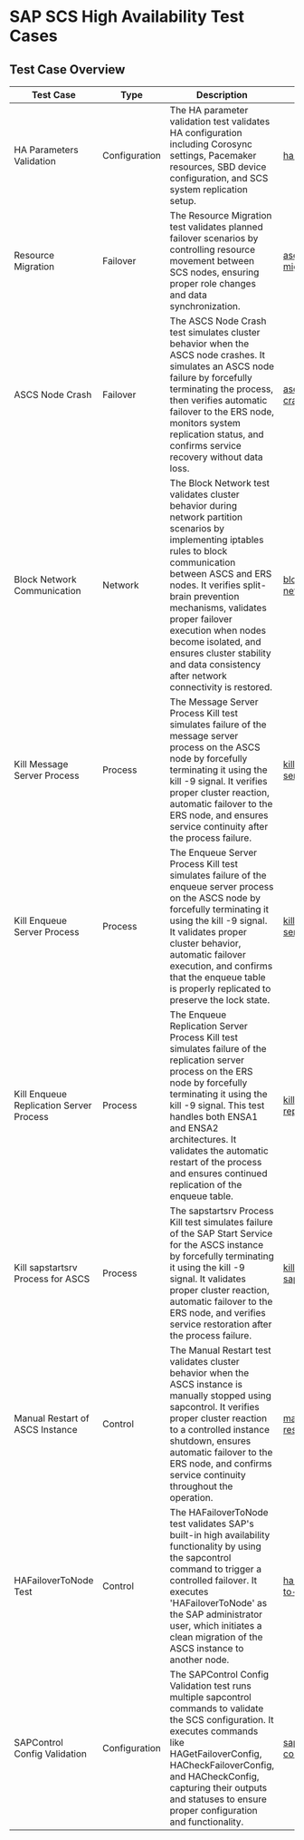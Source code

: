 # SAP SCS High Availability Test Cases

## Test Case Overview

| Test Case                    | Type          | Description                                                                                                                                                                   | More Info                                                                                                       |
|------------------------------|---------------|-------------------------------------------------------------------------------------------------------------------------------------------------------------------------------|-----------------------------------------------------------------------------------------------------------------|
| HA Parameters Validation     | Configuration | The HA parameter validation test validates HA configuration including Corosync settings, Pacemaker resources, SBD device configuration, and SCS system replication setup.  | [ha-config.yml](../src/roles/ha_scs/tasks/ha-config.yml)                                                        |
| Resource Migration           | Failover      | The Resource Migration test validates planned failover scenarios by controlling resource movement between SCS nodes, ensuring proper role changes and data synchronization. | [ascs-migration.yml](../src/roles/ha_scs/tasks/ascs-migration.yml)                                        |
| ASCS Node Crash              | Failover      | The ASCS Node Crash test simulates cluster behavior when the ASCS node crashes. It simulates an ASCS node failure by forcefully terminating the process, then verifies automatic failover to the ERS node, monitors system replication status, and confirms service recovery without data loss. | [ascs-node-crash.yml](../src/roles/ha_scs/tasks/ascs-node-crash.yml) |
| Block Network Communication  | Network       | The Block Network test validates cluster behavior during network partition scenarios by implementing iptables rules to block communication between ASCS and ERS nodes. It verifies split-brain prevention mechanisms, validates proper failover execution when nodes become isolated, and ensures cluster stability and data consistency after network connectivity is restored. | [block-network.yml](../src/roles/ha_scs/tasks/block-network.yml) |
| Kill Message Server Process  | Process       | The Message Server Process Kill test simulates failure of the message server process on the ASCS node by forcefully terminating it using the kill -9 signal. It verifies proper cluster reaction, automatic failover to the ERS node, and ensures service continuity after the process failure. | [kill-message-server.yml](../src/roles/ha_scs/tasks/kill-message-server.yml) |
| Kill Enqueue Server Process  | Process       | The Enqueue Server Process Kill test simulates failure of the enqueue server process on the ASCS node by forcefully terminating it using the kill -9 signal. It validates proper cluster behavior, automatic failover execution, and confirms that the enqueue table is properly replicated to preserve the lock state. | [kill-enqueue-server.yml](../src/roles/ha_scs/tasks/kill-enqueue-server.yml) |
| Kill Enqueue Replication Server Process | Process | The Enqueue Replication Server Process Kill test simulates failure of the replication server process on the ERS node by forcefully terminating it using the kill -9 signal. This test handles both ENSA1 and ENSA2 architectures. It validates the automatic restart of the process and ensures continued replication of the enqueue table. | [kill-enqueue-replication.yml](../src/roles/ha_scs/tasks/kill-enqueue-replication.yml) |
| Kill sapstartsrv Process for ASCS | Process | The sapstartsrv Process Kill test simulates failure of the SAP Start Service for the ASCS instance by forcefully terminating it using the kill -9 signal. It validates proper cluster reaction, automatic failover to the ERS node, and verifies service restoration after the process failure. | [kill-sapstartsrv.yml](../src/roles/ha_scs/tasks/kill-sapstartsrv.yml) |
| Manual Restart of ASCS Instance | Control | The Manual Restart test validates cluster behavior when the ASCS instance is manually stopped using sapcontrol. It verifies proper cluster reaction to a controlled instance shutdown, ensures automatic failover to the ERS node, and confirms service continuity throughout the operation. | [manual-restart.yml](../src/roles/ha_scs/tasks/manual-restart.yml) |
| HAFailoverToNode Test | Control | The HAFailoverToNode test validates SAP's built-in high availability functionality by using the sapcontrol command to trigger a controlled failover. It executes 'HAFailoverToNode' as the SAP administrator user, which initiates a clean migration of the ASCS instance to another node. | [ha-failover-to-node.yml](../src/roles/ha_scs/tasks/ha-failover-to-node.yml) |
| SAPControl Config Validation | Configuration | The SAPControl Config Validation test runs multiple sapcontrol commands to validate the SCS configuration. It executes commands like HAGetFailoverConfig, HACheckFailoverConfig, and HACheckConfig, capturing their outputs and statuses to ensure proper configuration and functionality. | [sapcontrol-config.yml](../src/roles/ha_scs/tasks/sapcontrol-config.yml) |
